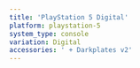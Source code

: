 ```yaml
---
title: 'PlayStation 5 Digital'
platform: playstation-5
system_type: console
variation: Digital
accessories: ' + Darkplates v2'
---
```

